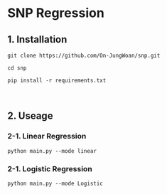 # SNP Regression
## 1. Installation

```
git clone https://github.com/On-JungWoan/snp.git

cd snp

pip install -r requirements.txt
```

<br>

## 2. Useage
### 2-1. Linear Regression

```
python main.py --mode linear
```

### 2-1. Logistic Regression

```
python main.py --mode Logistic
```